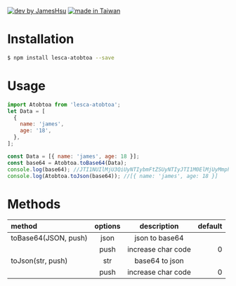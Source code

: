 [![dev by JamesHsu](https://img.shields.io/badge/Dev%20by-Jameshsu1125-green)](https://github.com/jameshsu1125/) [![made in Taiwan](https://img.shields.io/badge/Made%20in-Taiwan-orange)](https://github.com/jameshsu1125/)

# Installation

```sh
$ npm install lesca-atobtoa --save
```

# Usage

```javascript
import Atobtoa from 'lesca-atobtoa';
let Data = [
  {
    name: 'james',
    age: '18',
  },
];

const Data = [{ name: 'james', age: 18 }];
const base64 = Atobtoa.toBase64(Data);
console.log(base64); //JTI1NUIlMjU3QiUyNTIybmFtZSUyNTIyJTI1M0ElMjUyMmphbWVzJTI1MjIlMjUyQyUyNTIyYWdlJTI1MjIlMjUzQTE4JTI1N0QlMjU1RA==
console.log(Atobtoa.toJson(base64)); //[{ name: 'james', age: 18 }]
```

# Methods

| method               | options |    description     | default |
| :------------------- | :-----: | :----------------: | ------: |
| toBase64(JSON, push) |  json   |   json to base64   |         |
|                      |  push   | increase char code |       0 |
| toJson(str, push)    |   str   |   base64 to json   |         |
|                      |  push   | increase char code |       0 |
